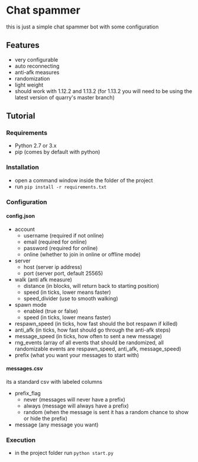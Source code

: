 # Chat spammer
this is just a simple chat spammer bot with some configuration

## Features
- very configurable
- auto reconnecting
- anti-afk measures
- randomization
- light weight
- should work with 1.12.2 and 1.13.2 (for 1.13.2 you will need to be using the latest version of quarry's master branch)

## Tutorial

### Requirements
- Python 2.7 or 3.x
- pip (comes by default with python)

### Installation
- open a command window inside the folder of the project
- run ```pip install -r requirements.txt```

### Configuration

#### config.json
- account
    - username (required if not online)
    - email (required for online)
    - password (required for online)
    - online (whether to join in online or offline mode)
- server
    - host (server ip address)
    - port (server port, default 25565)
- walk (anti afk measure)
    - distance (in blocks, will return back to starting position)
    - speed (in ticks, lower means faster)
    - speed_divider (use to smooth walking)
- spawn mode
    - enabled (true or false)
    - speed (in ticks, lower means faster)
- respawn_speed (in ticks, how fast should the bot respawn if killed)
- anti_afk (in ticks, how fast should go through the anti-afk steps)
- message_speed (in ticks, how often to sent a new message)
- rng_events (array of all events that should be randomized, all randomizable events are respawn_speed, anti_afk, message_speed)
- prefix (what you want your messages to start with)

#### messages.csv
its a standard csv with labeled columns
- prefix_flag
    - never (messages will never have a prefix)
    - always (message will always have a prefix)
    - random (when the message is sent it has a random chance to show or hide the prefix)
- message (any message you want)

### Execution
- in the project folder run ```python start.py```

